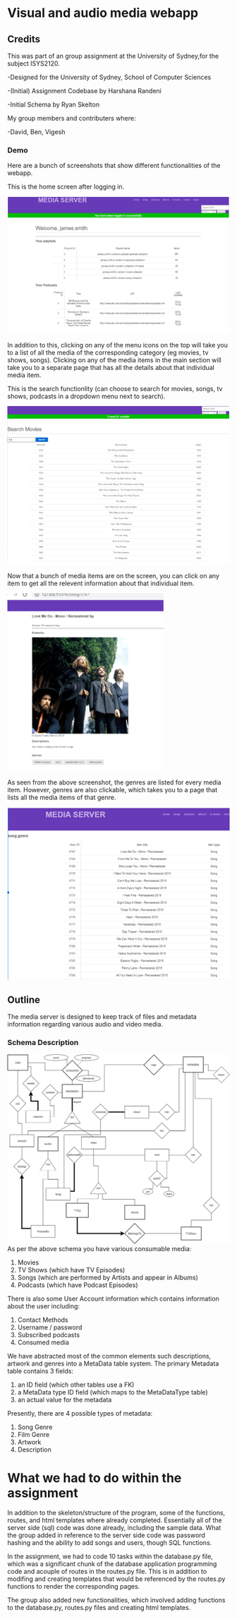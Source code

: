 # Visual and audio media webapp

## Credits
This was part of an group assignment at the University of Sydney,for the subject ISYS2120.

-Designed for the University of Sydney, School of Computer Sciences

-(Initial) Assignment Codebase by Harshana Randeni

-Initial Schema by Ryan Skelton

My group members and contributers where:

-David, Ben, Vigesh

### Demo
Here are a bunch of screenshots that show different functionalities of the webapp.

This is the home screen after logging in.

![home](https://github.com/DanielStoi/visual_and_audio_media_webapp/blob/main/demo%20images/cature%20home.PNG)

In addition to this, clicking on any of the menu icons on the top will take you to a list of all the media of the corresponding category (eg movies, tv shows, songs). Clicking on any of the media items in the main section will take you to a separate page that has all the details about that individual media item.

This is the search functionlity (can choose to search for movies, songs, tv shows, podcasts in a dropdown menu next to search).

![search](https://github.com/DanielStoi/visual_and_audio_media_webapp/blob/main/demo%20images/capture%20search.PNG)

Now that a bunch of media items are on the screen, you can click on any item to get all the relevent information about that individual item.

![song](https://github.com/DanielStoi/visual_and_audio_media_webapp/blob/main/demo%20images/cature%20song.PNG)

As seen from the above screenshot, the genres are listed for every media item. However, genres are also clickable, which takes you to a page that lists all the media items of that genre.

![genre](https://github.com/DanielStoi/visual_and_audio_media_webapp/blob/main/demo%20images/cature%20genre.PNG)

## Outline

The media server is designed to keep track of files and metadata information regarding
various audio and video media.

### Schema Description

![ERD](demo%20images/ISYS2120_a3_erd.png)
As per the above schema you have various consumable media:

1. Movies
1. TV Shows (which have TV Episodes)
1. Songs (which are performed by Artists and appear in Albums)
1. Podcasts (which have Podcast Episodes)

There is also some User Account information which contains information about the user
including:

1. Contact Methods
1. Username / password
1. Subscribed podcasts
1. Consumed media

We have abstracted most of the common elements such descriptions, artwork and genres
into a MetaData table system. The primary Metadata table contains 3 fields:

1. an ID field (which other tables use a FK)
1. a MetaData type ID field (which maps to the MetaDataType table)
1. an actual value for the metadata

Presently, there are 4 possible types of metadata:

1. Song Genre
1. Film Genre
1. Artwork
1. Description

# What we had to do within the assignment
In addition to the skeleton/structure of the program, some of the  functions, routes, and html templates where already completed. Essentially all of the server side (sql) code was done already, including the sample data. What the group added in reference to the server side code was password hashing and the ability to add songs and users, though SQL functions.

In the assignment, we had to code 10 tasks within the database.py file, which was a significant chunk of the database application programming code and acouple of routes in the routes.py file. This is in addition to modifing and creating templates that would be referenced by the routes.py functions to render the corresponding pages.

The group also added new functionalities, which involved adding functions to the database.py, routes.py files and creating html templates.


